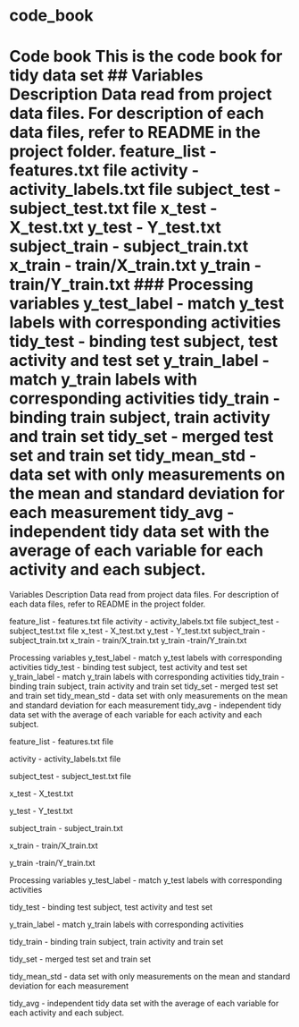 # code_book
# Code book This is the code book for tidy data set  ## Variables Description Data read from project data files. For description of each data files, refer to README in the project folder.  feature_list - features.txt file  activity - activity_labels.txt file  subject_test - subject_test.txt file  x_test - X_test.txt  y_test - Y_test.txt  subject_train - subject_train.txt  x_train - train/X_train.txt  y_train -train/Y_train.txt  ### Processing variables y_test_label - match y_test labels with corresponding activities  tidy_test - binding test subject, test activity and test set  y_train_label - match y_train labels with corresponding  activities  tidy_train - binding train subject, train activity and train set  tidy_set - merged test set and train set  tidy_mean_std - data set with only measurements on the mean and standard deviation for each measurement  tidy_avg - independent tidy data set with the average of each variable for each activity and each subject. 
Variables Description
Data read from project data files. For description of each data files, refer to README in the project folder.

feature_list - features.txt file activity - activity_labels.txt file subject_test - subject_test.txt file x_test - X_test.txt y_test - Y_test.txt subject_train - subject_train.txt x_train - train/X_train.txt y_train -train/Y_train.txt

Processing variables y_test_label - match y_test labels with corresponding activities tidy_test - binding test subject, test activity and test set y_train_label - match y_train labels with corresponding activities tidy_train - binding train subject, train activity and train set tidy_set - merged test set and train set tidy_mean_std - data set with only measurements on the mean and standard deviation for each measurement tidy_avg - independent tidy data set with the average of each variable for each activity and each subject.

feature_list - features.txt file

activity - activity_labels.txt file

subject_test - subject_test.txt file

x_test - X_test.txt

y_test - Y_test.txt

subject_train - subject_train.txt

x_train - train/X_train.txt

y_train -train/Y_train.txt

Processing variables
y_test_label - match y_test labels with corresponding activities

tidy_test - binding test subject, test activity and test set

y_train_label - match y_train labels with corresponding activities

tidy_train - binding train subject, train activity and train set

tidy_set - merged test set and train set

tidy_mean_std - data set with only measurements on the mean and standard deviation for each measurement

tidy_avg - independent tidy data set with the average of each variable for each activity and each subject.
